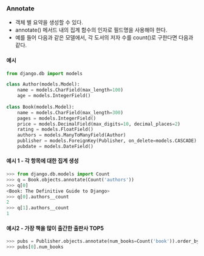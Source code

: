 
### Annotate

- 객체 별 요약을 생성할 수 있다.
- annotate() 메서드 내의 집계 함수의 인자로 필드명을 사용해야 한다.
- 예를 들어 다음과 같은 모델에서, 각 도서의 저자 수를 count()로 구한다면 다음과 같다.

#### 예시
```python
from django.db import models

class Author(models.Model):
    name = models.CharField(max_length=100)
    age = models.IntegerField()
    
class Book(models.Model):
    name = models.CharField(max_length=300)
    pages = models.IntegerField()
    price = models.DecimalField(max_digits=10, decimal_places=2)
    rating = models.FloatField()
    authors = models.ManyToManyField(Author)
    publisher = models.ForeignKey(Publisher, on_delete=models.CASCADE)
    pubdate = models.DateField()
```

#### 예시 1 - 각 항목에 대한 집계 생성
```python
>>> from django.db.models import Count
>>> q = Book.objects.annotate(Count('authors'))
>>> q[0]
<Book: The Definitive Guide to Django>
>>> q[0].authors__count
2
>>> q[1].authors__count
1
```

#### 예시2  - 가장 책을 많이 출간한 출판사 TOP5

```python
>>> pubs = Publisher.objects.annotate(num_books=Count('book')).order_by('-num_books')[:5]
>>> pubs[0].num_books
```
